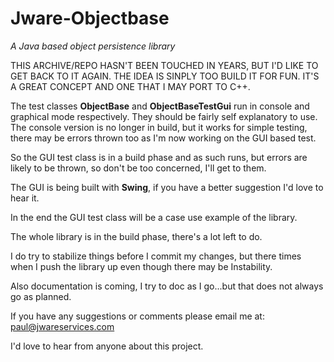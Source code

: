 # Jware-Objectbase
_A Java based object persistence library_

THIS ARCHIVE/REPO HASN'T BEEN TOUCHED IN YEARS, BUT I'D LIKE TO GET BACK TO IT AGAIN.  THE IDEA IS SINPLY TOO BUILD IT FOR FUN.  IT'S A GREAT CONCEPT AND ONE THAT I MAY PORT TO C++.

The test classes **ObjectBase** and **ObjectBaseTestGui** run in console and graphical mode respectively.
They should be fairly self explanatory to use.  The console version is no longer in build, but it 
works for simple testing, there may be errors thrown too as I'm now working on the GUI based test.

So the GUI test class is in a build phase and as such runs, but errors are
likely to be thrown, so don't be too concerned, I'll get to them.

The GUI is being built with **Swing**, if you have a better suggestion
I'd love to hear it.

In the end the GUI test class will be a case use example of the library.

The whole library is in the build phase, there's a lot left to do.

I do try to stabilize things before I commit my changes, but there times when I push the library up 
even though there may be Instability.

Also documentation is coming, I try to doc as I go...but that does not always go as planned.

If you have any suggestions or comments please email me at: paul@jwareservices.com

I'd love to hear from anyone about this project.
